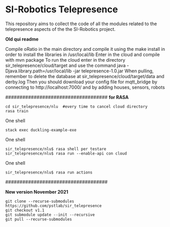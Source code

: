 # SI-Robotics Telepresence

This repository aims to collect the code of all the modules related to the telepresence aspects of the the SI-Robotics project.



**Old qui readme**

Compile oRatio in the main directory and compile it using the make install in order to install the libraries in /usr/local/lib
Enter in the cloud and compile with mvn package
To run the cloud enter in the directory  sir_telepresence/cloud/target and use the command java -Djava.library.path=/usr/local/lib -jar telepresence-1.0.jar
When pulling, remember to delete the database at sir_telepresence/cloud/target/data and derby.log
Then you should download your config file for mqtt_bridge by connecting to http://localhost:7000/ and by adding houses, sensors, robots 

####################################
**for RASA**
```
cd sir_telepresence/nlu  #every time to cancel cloud directory
rasa train   
```

One shell
```
stack exec duckling-example-exe
```
One shell
```
sir_telepresence/nlu$ rasa shell per testare
sir_telepresence/nlu$ rasa run --enable-api con cloud
```
One shell
```
sir_telepresence/nlu$ rasa run actions
```
####################################


**New version November 2021**
```
git clone --recurse-submodules https://github.com/pstlab/sir_telepresence
git checkout v1.1
git submodule update --init --recursive
git pull --recurse-submodules
```
